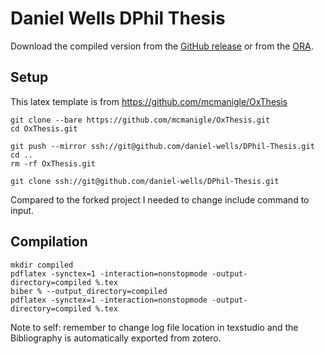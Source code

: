 # Daniel Wells DPhil Thesis

Download the compiled version from the [GitHub release](https://github.com/daniel-wells/DPhil-Thesis/releases/tag/v1.0) or from the [ORA](https://ora.ox.ac.uk/objects/uuid:8c1f75a8-ecc3-4ffe-b01f-d2e92c75e66c).

## Setup
This latex template is from https://github.com/mcmanigle/OxThesis
```{bash}
git clone --bare https://github.com/mcmanigle/OxThesis.git
cd OxThesis.git

git push --mirror ssh://git@github.com/daniel-wells/DPhil-Thesis.git
cd ..
rm -rf OxThesis.git

git clone ssh://git@github.com/daniel-wells/DPhil-Thesis.git
```

Compared to the forked project I needed to change include command to input.

## Compilation
```{bash}
mkdir compiled
pdflatex -synctex=1 -interaction=nonstopmode -output-directory=compiled %.tex
biber % --output_directory=compiled
pdflatex -synctex=1 -interaction=nonstopmode -output-directory=compiled %.tex
```
Note to self: remember to change log file location in texstudio and the Bibliography is automatically exported from zotero.

